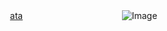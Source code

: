 
ㅤㅤㅤㅤㅤㅤㅤㅤㅤㅤ[ata](https://mewstacy.atabook.org/)ㅤㅤㅤㅤㅤㅤㅤㅤㅤㅤㅤㅤ
![Image](https://cdn.discordapp.com/attachments/1221396371936907294/1279559521492271176/Screenshot_2024-08-31-15-51-07-36_1c337646f29875672b5a61192b9010f9.jpg?ex=68cb2daa&is=68c9dc2a&hm=b47d06957a269e5b24b518b6289ddaabcfad1a4cd01c821fcf36941909cd1831&)


ㅤㅤㅤㅤㅤㅤㅤㅤㅤㅤㅤㅤㅤㅤ  
